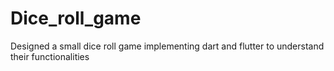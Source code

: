 # Dice_roll_game
Designed a small dice roll game implementing dart and flutter to understand their functionalities
